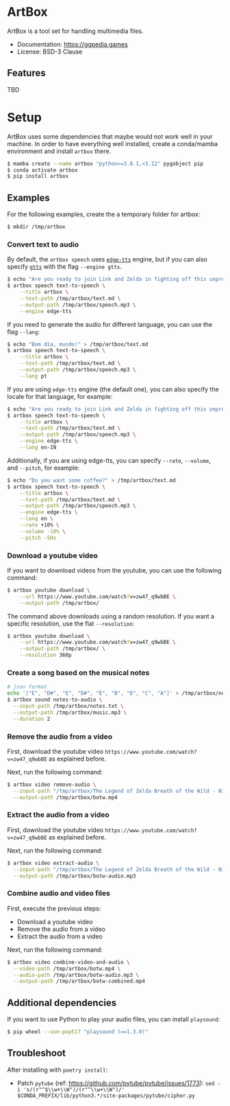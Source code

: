 # ArtBox

ArtBox is a tool set for handling multimedia files.

- Documentation: https://ggpedia.games
- License: BSD-3 Clause

## Features

TBD

# Setup

ArtBox uses some dependencies that maybe would not work well in your machine. In
order to have everything well installed, create a conda/mamba environment and
install `artbox` there.

```bash
$ mamba create --name artbox "python>=3.8.1,<3.12" pygobject pip
$ conda activate artbox
$ pip install artbox
```

## Examples

For the following examples, create the a temporary folder for artbox:

```bash
$ mkdir /tmp/artbox
```

### Convert text to audio

By default, the `artbox speech` uses
[`edge-tts`](https://pypi.org/project/edge-tts/) engine, but if you can also
specify [`gtts`](https://github.com/pndurette/gTTS) with the flag
`--engine gtts`.

```bash
$ echo "Are you ready to join Link and Zelda in fighting off this unprecedented threat to Hyrule?" > /tmp/artbox/text.md
$ artbox speech text-to-speech \
    --title artbox \
    --text-path /tmp/artbox/text.md \
    --output-path /tmp/artbox/speech.mp3 \
    --engine edge-tts
```

If you need to generate the audio for different language, you can use the flag
`--lang`:

```bash
$ echo "Bom dia, mundo!" > /tmp/artbox/text.md
$ artbox speech text-to-speech \
    --title artbox \
    --text-path /tmp/artbox/text.md \
    --output-path /tmp/artbox/speech.mp3 \
    --lang pt
```

If you are using `edge-tts` engine (the default one), you can also specify the
locale for that language, for example:

```bash
$ echo "Are you ready to join Link and Zelda in fighting off this unprecedented threat to Hyrule?" > /tmp/artbox/text.md
$ artbox speech text-to-speech \
    --title artbox \
    --text-path /tmp/artbox/text.md \
    --output-path /tmp/artbox/speech.mp3 \
    --engine edge-tts \
    --lang en-IN
```

Additionally, if you are using edge-tts, you can specify `--rate`, `--volume`,
and `--pitch`, for example:

```bash
$ echo "Do you want some coffee?" > /tmp/artbox/text.md
$ artbox speech text-to-speech \
    --title artbox \
    --text-path /tmp/artbox/text.md \
    --output-path /tmp/artbox/speech.mp3 \
    --engine edge-tts \
    --lang en \
    --rate +10% \
    --volume -10% \
    --pitch -5Hz
```

### Download a youtube video

If you want to download videos from the youtube, you can use the following
command:

```bash
$ artbox youtube download \
    --url https://www.youtube.com/watch?v=zw47_q9wbBE \
    --output-path /tmp/artbox/
```

The command above downloads using a random resolution. If you want a specific
resolution, use the flat `--resolution`:

```bash
$ artbox youtube download \
    --url https://www.youtube.com/watch?v=zw47_q9wbBE \
    --output-path /tmp/artbox/ \
    --resolution 360p
```

### Create a song based on the musical notes

```bash
# json format
echo '["E", "D#", "E", "D#", "E", "B", "D", "C", "A"]' > /tmp/artbox/notes.txt
$ artbox sound notes-to-audio \
  --input-path /tmp/artbox/notes.txt \
  --output-path /tmp/artbox/music.mp3 \
  --duration 2
```

### Remove the audio from a video

First, download the youtube video `https://www.youtube.com/watch?v=zw47_q9wbBE`
as explained before.

Next, run the following command:

```bash
$ artbox video remove-audio \
  --input-path "/tmp/artbox/The Legend of Zelda Breath of the Wild - Nintendo Switch Presentation 2017 Trailer.mp4" \
  --output-path /tmp/artbox/botw.mp4
```

### Extract the audio from a video

First, download the youtube video `https://www.youtube.com/watch?v=zw47_q9wbBE`
as explained before.

Next, run the following command:

```bash
$ artbox video extract-audio \
  --input-path "/tmp/artbox/The Legend of Zelda Breath of the Wild - Nintendo Switch Presentation 2017 Trailer.mp4" \
  --output-path /tmp/artbox/botw-audio.mp3
```

### Combine audio and video files

First, execute the previous steps:

- Download a youtube video
- Remove the audio from a video
- Extract the audio from a video

Next, run the following command:

```bash
$ artbox video combine-video-and-audio \
  --video-path /tmp/artbox/botw.mp4 \
  --audio-path /tmp/artbox/botw-audio.mp3 \
  --output-path /tmp/artbox/botw-combined.mp4
```

## Additional dependencies

If you want to use Python to play your audio files, you can install `playsound`:

```bash
$ pip wheel --use-pep517 "playsound (==1.3.0)"
```

## Troubleshoot

After installing with `poetry install`:

- Patch `pytube` (ref: https://github.com/pytube/pytube/issues/1773):
  `sed -i 's/(r"^$\\w+\\W")/(r"^\\w+\\W")/' $CONDA_PREFIX/lib/python3.*/site-packages/pytube/cipher.py`
